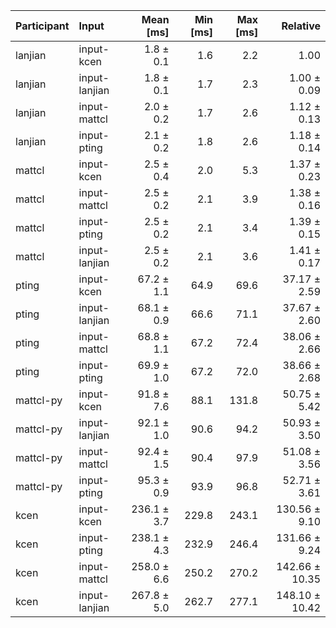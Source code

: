 | Participant | Input | Mean [ms] | Min [ms] | Max [ms] | Relative |
|:---|:---|---:|---:|---:|---:|
| lanjian | input-kcen | 1.8 ± 0.1 | 1.6 | 2.2 | 1.00 |
| lanjian | input-lanjian | 1.8 ± 0.1 | 1.7 | 2.3 | 1.00 ± 0.09 |
| lanjian | input-mattcl | 2.0 ± 0.2 | 1.7 | 2.6 | 1.12 ± 0.13 |
| lanjian | input-pting | 2.1 ± 0.2 | 1.8 | 2.6 | 1.18 ± 0.14 |
| mattcl | input-kcen | 2.5 ± 0.4 | 2.0 | 5.3 | 1.37 ± 0.23 |
| mattcl | input-mattcl | 2.5 ± 0.2 | 2.1 | 3.9 | 1.38 ± 0.16 |
| mattcl | input-pting | 2.5 ± 0.2 | 2.1 | 3.4 | 1.39 ± 0.15 |
| mattcl | input-lanjian | 2.5 ± 0.2 | 2.1 | 3.6 | 1.41 ± 0.17 |
| pting | input-kcen | 67.2 ± 1.1 | 64.9 | 69.6 | 37.17 ± 2.59 |
| pting | input-lanjian | 68.1 ± 0.9 | 66.6 | 71.1 | 37.67 ± 2.60 |
| pting | input-mattcl | 68.8 ± 1.1 | 67.2 | 72.4 | 38.06 ± 2.66 |
| pting | input-pting | 69.9 ± 1.0 | 67.2 | 72.0 | 38.66 ± 2.68 |
| mattcl-py | input-kcen | 91.8 ± 7.6 | 88.1 | 131.8 | 50.75 ± 5.42 |
| mattcl-py | input-lanjian | 92.1 ± 1.0 | 90.6 | 94.2 | 50.93 ± 3.50 |
| mattcl-py | input-mattcl | 92.4 ± 1.5 | 90.4 | 97.9 | 51.08 ± 3.56 |
| mattcl-py | input-pting | 95.3 ± 0.9 | 93.9 | 96.8 | 52.71 ± 3.61 |
| kcen | input-kcen | 236.1 ± 3.7 | 229.8 | 243.1 | 130.56 ± 9.10 |
| kcen | input-pting | 238.1 ± 4.3 | 232.9 | 246.4 | 131.66 ± 9.24 |
| kcen | input-mattcl | 258.0 ± 6.6 | 250.2 | 270.2 | 142.66 ± 10.35 |
| kcen | input-lanjian | 267.8 ± 5.0 | 262.7 | 277.1 | 148.10 ± 10.42 |
